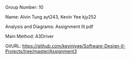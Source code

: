 Group Number: 10

Name: Alvin Tung ayt243, Kevin Yee kjy252

Analysis and Diagrams: Assignment III.pdf

Main Method: A3Driver 

GitURL: https://github.com/kevinjyee/Software-Design-II-Projects/tree/master/Assignment3
